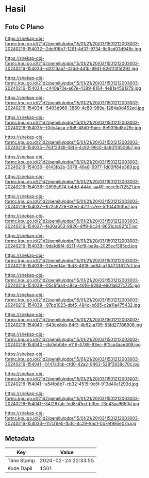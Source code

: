 # Hasil

## Foto C Plano

https://sirekap-obj-formc.kpu.go.id/21d2/pemilu/pdpr/15/01/21/20/03/1501212003003-20240216-154032--2dc916b7-1261-4d37-9734-8c9cd03d948c.jpg

https://sirekap-obj-formc.kpu.go.id/21d2/pemilu/pdpr/15/01/21/20/03/1501212003003-20240216-154033--d2313aa7-42dd-4d1b-9941-826110f5f292.jpg

https://sirekap-obj-formc.kpu.go.id/21d2/pemilu/pdpr/15/01/21/20/03/1501212003003-20240216-154034--c440a70e-a67e-4389-8164-4e81a4591279.jpg

https://sirekap-obj-formc.kpu.go.id/21d2/pemilu/pdpr/15/01/21/20/03/1501212003003-20240216-154034--5403d969-3860-4c80-989e-1264a0d462ed.jpg

https://sirekap-obj-formc.kpu.go.id/21d2/pemilu/pdpr/15/01/21/20/03/1501212003003-20240216-154035--f0dc4aca-efb8-48d0-9aec-8e939bd8c29e.jpg

https://sirekap-obj-formc.kpu.go.id/21d2/pemilu/pdpr/15/01/21/20/03/1501212003003-20240216-154035--763f2348-08f5-4c92-99c0-4a60114506b7.jpg

https://sirekap-obj-formc.kpu.go.id/21d2/pemilu/pdpr/15/01/21/20/03/1501212003003-20240216-154036--8143fb2b-3078-49e8-9977-1d03ff64e389.jpg

https://sirekap-obj-formc.kpu.go.id/21d2/pemilu/pdpr/15/01/21/20/03/1501212003003-20240216-154036--2899a974-b4dd-444d-aa49-eeccfb7f2521.jpg

https://sirekap-obj-formc.kpu.go.id/21d2/pemilu/pdpr/15/01/21/20/03/1501212003003-20240216-154037--672c8226-03ed-4211-a7ee-5ff044f93bcf.jpg

https://sirekap-obj-formc.kpu.go.id/21d2/pemilu/pdpr/15/01/21/20/03/1501212003003-20240216-154037--fe30a653-9826-4ff9-9c34-9651cac82fd7.jpg

https://sirekap-obj-formc.kpu.go.id/21d2/pemilu/pdpr/15/01/21/20/03/1501212003003-20240216-154038--9da1d9f4-8211-4cf8-ba9a-2025ccf385cd.jpg

https://sirekap-obj-formc.kpu.go.id/21d2/pemilu/pdpr/15/01/21/20/03/1501212003003-20240216-154038--22eee14e-1bd3-4618-ad84-a764733627c2.jpg

https://sirekap-obj-formc.kpu.go.id/21d2/pemilu/pdpr/15/01/21/20/03/1501212003003-20240216-154039--05c6faa4-c8ca-4616-928d-e901a827c725.jpg

https://sirekap-obj-formc.kpu.go.id/21d2/pemilu/pdpr/15/01/21/20/03/1501212003003-20240216-154039--97bb1023-dbf5-484d-b695-c2a11a475432.jpg

https://sirekap-obj-formc.kpu.go.id/21d2/pemilu/pdpr/15/01/21/20/03/1501212003003-20240216-154040--643ce8db-84f3-4b52-a705-53fd27786908.jpg

https://sirekap-obj-formc.kpu.go.id/21d2/pemilu/pdpr/15/01/21/20/03/1501212003003-20240216-154040--dc0eb04e-e116-4789-83ec-8f2ca4aae409.jpg

https://sirekap-obj-formc.kpu.go.id/21d2/pemilu/pdpr/15/01/21/20/03/1501212003003-20240216-154041--b147a3bb-cfd0-42a2-9463-528f3838c70c.jpg

https://sirekap-obj-formc.kpu.go.id/21d2/pemilu/pdpr/15/01/21/20/03/1501212003003-20240216-154041--a54fb8b7-cb32-4515-9c6f-913d40e1293d.jpg

https://sirekap-obj-formc.kpu.go.id/21d2/pemilu/pdpr/15/01/21/20/03/1501212003003-20240216-154041--34f267ab-fed8-41cd-b3be-73c43aa9650d.jpg

https://sirekap-obj-formc.kpu.go.id/21d2/pemilu/pdpr/15/01/21/20/03/1501212003003-20240216-154033--117cf6e0-fb3c-4c29-8ac1-0b7ef995e07a.jpg


## Metadata

| Key        | Value               |
| ---------- | ------------------- |
| Time Stamp | 2024-02-24 22:33:55 |
| Kode Dapil | 1501                |



